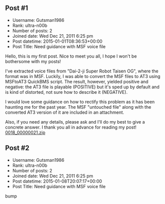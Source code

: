 ## Post #1
- Username: Gutsman1986
- Rank: ultra-n00b
- Number of posts: 2
- Joined date: Wed Dec 21, 2011 6:25 pm
- Post datetime: 2015-01-01T08:36:53+00:00
- Post Title: Need guidance with MSF voice file

Hello, this is my first post. Nice to meet you all, I hope I won't be bothersome with my posts! 

I've extracted voice files from "Dai-2-ji Super Robot Taisen OG", where the format was in MSF. Luckily, I was able to convert the MSF files to AT3
using MSFtoAT3 QuickBMS script. The result, however, yielded positive and negative:
the AT3 file is playable (POSITIVE) but it's sped up by default and is kind of distorted, not sure how to describe it (NEGATIVE). 

I would love some guidance on how to rectify this problem as it has been haunting me for the past year.
The MSF "untouched file" along with the converted AT3 version of it are included in an attachment.

Also, if you need any details, please ask and I'll do my best to give a concrete answer.
I thank you all in advance for reading my post!
[0018_00000021.zip](https://xentaxbackup.github.io/file/8407_0018_00000021.zip)
## Post #2
- Username: Gutsman1986
- Rank: ultra-n00b
- Number of posts: 2
- Joined date: Wed Dec 21, 2011 6:25 pm
- Post datetime: 2015-01-08T20:07:17+00:00
- Post Title: Need guidance with MSF voice file

bump
